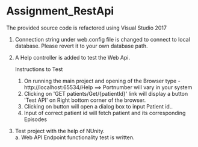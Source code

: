 # Assignment_RestApi

The provided source code is refactored using Visual Studio 2017

1. Connection string under web.config file is changed to connect to local database. Please revert it to your own database path.
2. A Help controller is added to test the Web Api. 
    
    Instructions to Test
    1. On running the main project and opening of the Browser type -  http://localhost:65534/Help  ==> Portnumber will vary in your system
    2. Clicking on 'GET patients/Get/{patientId}' link will display a button 'Test API' on Right bottom corner of the browser.
    3. Clicking on button will open a dialog box to input Patient id..
    4. Input of correct patient id will fetch patient and its corresponding Episodes

3. Test project with the help of NUnity.  
    a. Web API Endpoint functionality test is written.
